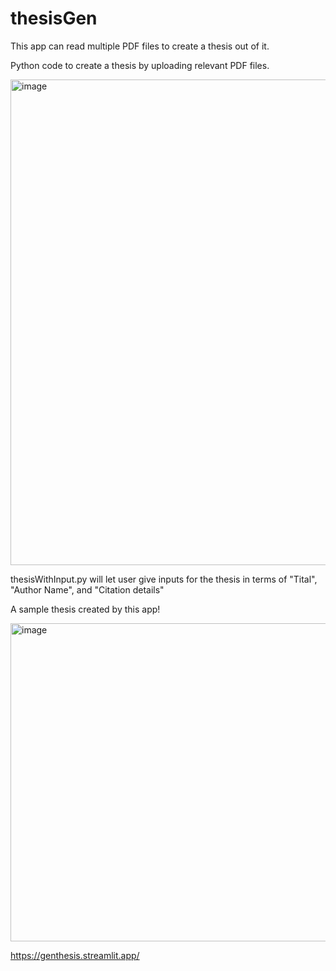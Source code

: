 # thesisGen
This app can read multiple PDF files to create a thesis out of it.

Python code to create a thesis by uploading relevant PDF files. 

<img width="777" alt="image" src="https://github.com/kamranferoz/thesisGen/assets/34434270/f42aaeb2-979e-4804-8e02-57ed185ee123">



thesisWithInput.py will let user give inputs for the thesis in terms of "Tital", "Author Name", and "Citation details"


A sample thesis created by this app!

<img width="509" alt="image" src="https://github.com/kamranferoz/thesisGen/assets/34434270/5a2ec1dd-4e72-41cb-a60d-d6bcc68d6161">

https://genthesis.streamlit.app/
